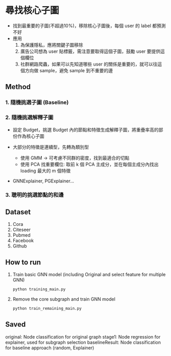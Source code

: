 # 尋找核心子圖
- 找到最重要的子圖(不超過10%)，移除核心子圖後，每個 user 的 label 都預測不好 
- 應用
	1. 為保護隱私，應將關鍵子圖移除 
	2. 廣告公司想為 user 貼標籤，需注意要取得這個子圖，鼓勵 user 要提供這個欄位
	3. 社群網路爬蟲，如果可以先知道哪些 user 的關係是重要的，就可以往這個方向做 sample，避免 sample 到不重要的邊 

## Method
### 1. 隨機挑選子圖 (Baseline)

### 2. 隨機挑選解釋子圖
- 設定 Budget，挑選 Budget 內的節點和特徵生成解釋子圖，將重疊率高的部份作為核心子圖
- 大部分的特徵是連續型，先轉為類別型
	- 使用 GMM → 可考慮不同群的密度，找到最適合的切點
	- 使用 PCA 找重要欄位: 取前 k 個 PCA 主成分，並在每個主成分內找出 loading 最大的 m 個特徵

    
- GNNExplainer, PGExplainer…
### 3. 聰明的挑選節點的和邊

## Dataset
1. Cora
2. Citeseer
3. Pubmed
4. Facebook
5. Github

## How to run
1. Train basic GNN model (including Original and select feature for multiple GNN)
	```bash 
	python training_main.py
	```
2. Remove the core subgraph and train GNN model
	```bash 
	python train_remaining_main.py
	```

## Saved
original\: Node classification for original graph
stage1\: Node regression for explainer, used for subgraph selection 
baselineResult\: Node classification for baseline approach (random, Explainer)